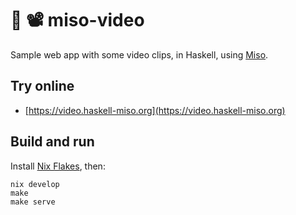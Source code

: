 # 🍜 📽️ miso-video

Sample web app with some video clips, in Haskell, using [Miso](https://haskell-miso.org/).


## Try online

- [https://video.haskell-miso.org](https://video.haskell-miso.org)


## Build and run

Install [Nix Flakes](https://nixos.wiki/wiki/Flakes), then:

```
nix develop
make
make serve
```

